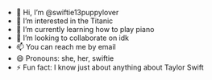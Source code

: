 - 👋 Hi, I’m @swiftie13puppylover
- 👀 I’m interested in the Titanic
- 🌱 I’m currently learning how to play piano
- 💞️ I’m looking to collaborate on idk
- 📫 You can reach me by email
- 😄 Pronouns: she, her, swiftie
- ⚡ Fun fact: I know just about anything about Taylor Swift

<!---
swiftie13puppylover/swiftie13puppylover is a ✨ special ✨ repository because its `README.md` (this file) appears on your GitHub profile.
You can click the Preview link to take a look at your changes.
--->
